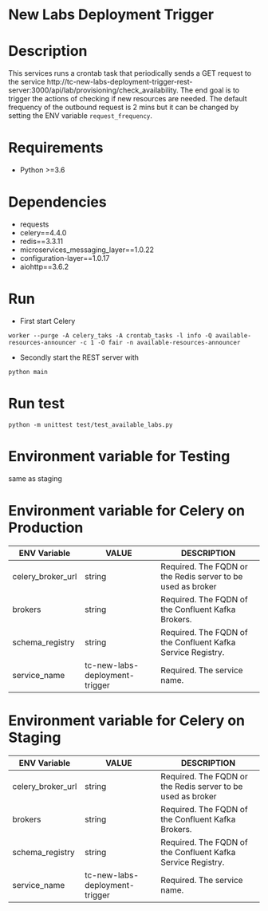 
# New Labs Deployment Trigger

# Description 

This services runs a crontab task that periodically sends a GET request to the service http://tc-new-labs-deployment-trigger-rest-server:3000/api/lab/provisioning/check_availability.
The end goal is to trigger the actions of checking if new resources are needed.
The default frequency of the outbound request is 2 mins but it can be changed by setting the ENV variable `request_frequency`. 


# Requirements

* Python >=3.6

# Dependencies

* requests
* celery==4.4.0
* redis==3.3.11
* microservices_messaging_layer==1.0.22
* configuration-layer==1.0.17
* aiohttp==3.6.2

# Run

* First start Celery 

`worker --purge -A celery_taks -A crontab_tasks -l info -Q available-resources-announcer -c 1 -O fair -n available-resources-announcer`

* Secondly start the REST server with 

`python main`


# Run test 

`python -m unittest test/test_available_labs.py`



# Environment variable for Testing 

same as staging


# Environment variable for Celery  on Production

| ENV Variable  | VALUE | DESCRIPTION                                                                       |
|---------------|------|------------------------------------------------------------------------------------|
| celery_broker_url   | string    | Required. The FQDN or the Redis server to be used as broker |
| brokers    | string   | Required. The FQDN of the Confluent Kafka Brokers.|
| schema_registry               | string   | Required. The FQDN of the Confluent Kafka Service Registry.|
| service_name                    |tc-new-labs-deployment-trigger   | Required. The service name.|



# Environment variable for Celery on Staging


| ENV Variable  | VALUE | DESCRIPTION                                                                       |
|---------------|------|------------------------------------------------------------------------------------|
| celery_broker_url   | string    | Required. The FQDN or the Redis server to be used as broker |
| brokers    | string   | Required. The FQDN of the Confluent Kafka Brokers.|
| schema_registry               | string   | Required. The FQDN of the Confluent Kafka Service Registry.|
| service_name                     |tc-new-labs-deployment-trigger  | Required. The service name.|